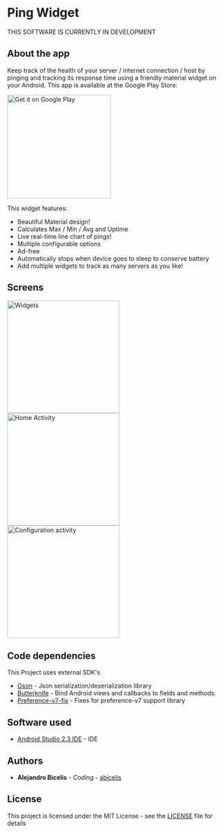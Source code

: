 # Ping Widget #

THIS SOFTWARE IS CURRENTLY IN DEVELOPMENT


## About the app

Keep track of the health of your server / internet connection / host by pinging and tracking its response time using a friendly material widget on your Android. This app is available at the Google Play Store:

<a target="_blank" href='https://play.google.com/store/apps/details?id=ve.com.abicelis.pingwidget&pcampaignid=MKT-Other-global-all-co-prtnr-py-PartBadge-Mar2515-1'><img alt='Get it on Google Play' src='https://play.google.com/intl/en_us/badges/images/generic/en_badge_web_generic.png' width="240px"/></a>

This widget features:

- Beautiful Material design!
- Calculates Max / Min / Avg and Uptime
- Live real-time line chart of pings!
- Multiple configurable options
- Ad-free
- Automatically stops when device goes to sleep to conserve battery
- Add multiple widgets to track as many servers as you like!

## Screens

<img alt='Widgets' src='https://github.com/abicelis/PingWidget/blob/master/graphics/play_store/screens/v1.3.0\xperiaZ3c/pingwidget_1.png ' width="260px"/>
<img alt='Home Activity' src='https://github.com/abicelis/PingWidget/blob/master/graphics/play_store/screens/v1.3.0\xperiaZ3c/pingwidget_2.png ' width="260px"/>
<img alt='Configuration activity' src='https://github.com/abicelis/PingWidget/blob/master/graphics/play_store/screens/v1.3.0\xperiaZ3c/pingwidget_3.png ' width="260px"/>

## Code dependencies

This Project uses external SDK's


* [Gson](https://github.com/google/gson) - Json serialization/deserialization library
* [Butterknife](https://github.com/JakeWharton/butterknife) - Bind Android views and callbacks to fields and methods.
* [Preference-v7-fix](https://github.com/Gericop/Android-Support-Preference-V7-Fix) - Fixes for preference-v7 support library



## Software used

* [Android Studio 2.3 IDE](https://developer.android.com/studio/index.html) - IDE

## Authors

* **Alejandro Bicelis** - *Coding* - [abicelis](https://github.com/abicelis)

## License

This project is licensed under the MIT License - see the [LICENSE](https://github.com/abicelis/PingWidget/blob/master/LICENSE) file for details

